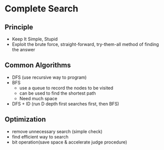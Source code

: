 # Complete Search
## Principle
* Keep It Simple, Stupid
* Exploit the brute force, straight-forward, try-them-all method of finding the answer

## Common Algorithms
* DFS (use recursive way to program)
* BFS 
  * use a queue to record the nodes to be visited
  * can be used to find the shortest path
  * Need much space
* DFS + ID (run D depth first searches first, then BFS)

## Optimization
* remove unnecessary search (simple check)
* find efficient way to search
* bit operation(save space & accelerate judge procedure)
